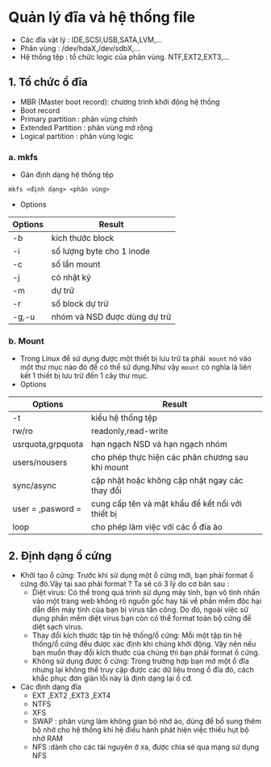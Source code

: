 <a name ="Quản lý đĩa và hệ thống file"></a>

# Quản lý đĩa và hệ thống file 

- Các đĩa vật lý : IDE,SCSI,USB,SATA,LVM,...
- Phân vùng : /dev/hdaX,/dev/sdbX,...
- Hệ thống tệp : tổ chức logic của phân vùng. NTF,EXT2,EXT3,...
## 1. Tổ chức ổ đĩa 
- MBR (Master boot record): chương trình khởi động hệ thống 
- Boot record 
- Primary partition : phân vùng chính 
- Extended Partition : phân vùng mở rộng 
- Logical partition : phân vùng logic
### a. mkfs
- Gán định dạng hệ thống tệp 
```
mkfs <định dạng> <phân vùng>
```

- Options 

|Options|Result|
|---|---|
|-b|kích thước block|
|-i|số lượng byte cho 1 inode|
|-c|số lần mount||
|-j|có nhật ký|
|-m|dự trữ|
|-r|số block dự trữ|
|-g,-u|nhóm và NSD được dùng dự trữ |

### b. Mount 
- Trong Linux để sử dụng được một thiết bị lưu trữ ta phải` mount` nó vào một thư mục nào đó để có thể sử dụng.Như vậy `mount` có nghĩa là liên kết 1 thiết bị lưu trữ đến 1 cây thư mục.
- Options 

|Options|Result|
|---|---|
|-t|kiểu hệ thống tệp|
|rw/ro|readonly,read-write |
|usrquota,grpquota|hạn ngạch NSD và hạn ngạch nhóm|
|users/nousers|cho phép thực hiện các phân chương sau khi mount|
|sync/async|cập nhật hoặc không cập nhật ngay các thay đổi|
|user = ,pasword = | cung cấp tên và mật khẩu để kết nối với thiết bị|
|loop|cho phép làm việc với các ổ đĩa ảo|

## 2. Định dạng ổ cứng

- Khởi tạo ổ cứng: Trước khi sử dụng một ổ cứng mới, bạn phải format ổ cứng đó.Vậy tại sao phải format ? Ta sẽ có 3 lý do cơ bản sau :
    - Diệt virus: Có thể trong quá trình sử dụng máy tính, bạn vô tình nhấn vào một trang web không rõ nguồn gốc hay tải về phần mềm độc hại dẫn đến máy tính của bạn bị virus tấn công. Do đó, ngoài việc sử dụng phần mềm diệt virus bạn còn có thể format toàn bộ cứng để diệt sạch virus.
    - Thay đổi kích thước tập tin hệ thống/ổ cứng: Mỗi một tập tin hệ thống/ổ cứng đều được xác định khi chúng khởi động. Vậy nên nếu bạn muốn thay đổi kích thước của chúng thì bạn phải format ổ cứng.
    - Không sử dụng được ổ cứng: Trong trường hợp bạn mở một ổ đĩa nhưng lại không thể truy cập được các dữ liệu trong ổ đĩa đó, cách khắc phục đơn giản lỗi này là định dạng lại ổ cđ.
- Các định dạng đĩa     
    - EXT ,EXT2 ,EXT3 ,EXT4 
    - NTFS 
    - XFS 
    - SWAP : phân vùng làm không gian bộ nhớ ảo, dùng để bổ sung thêm bộ nhớ cho hệ thống khi hệ điều hành phát hiện việc thiếu hụt bộ nhớ RAM
    - NFS :dành cho các tài nguyên ở xa, được chia sẻ qua mạng sử dụng NFS


